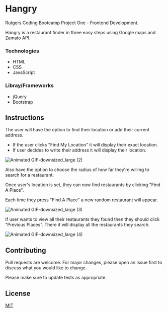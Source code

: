 # Hangry

Rutgers Coding Bootcamp Project One - Frontend Development. 

Hangry is a restaurant finder in three easy steps using Google maps and Zamato API.

### Technologies

* HTML
* CSS
* JavaScript

### Libray/Frameworks

* jQuery
* Bootstrap

## Instructions

The user will have the option to find their location or add their current address.
* If the user clicks "Find My Location" it will display their exact location.
* If user decides to write their address it will display their location.

![Animated GIF-downsized_large (2)](https://user-images.githubusercontent.com/52462582/69441276-6b5f3800-0d18-11ea-835a-c6020c126940.gif)

Also have the option to choose the radius of how far they're willing to search for a restaurant.

Once user's location is set, they can now find restaurants by clicking "Find A Place".

Each time they press "Find A Place" a new random restaurant will appear.

![Animated GIF-downsized_large (3)](https://user-images.githubusercontent.com/52462582/69441535-e9bbda00-0d18-11ea-89b0-dd35c51b9fb1.gif)

If user wants to view all their restaurants they found then they should click "Previous Places". There it will display all
the restaurants they search.

![Animated GIF-downsized_large (4)](https://user-images.githubusercontent.com/52462582/69441772-4b7c4400-0d19-11ea-8f16-143614d2c3eb.gif)

## Contributing
Pull requests are welcome. For major changes, please open an issue first to discuss what you would like to change.

Please make sure to update tests as appropriate.

## License
[MIT](https://choosealicense.com/licenses/mit/)
